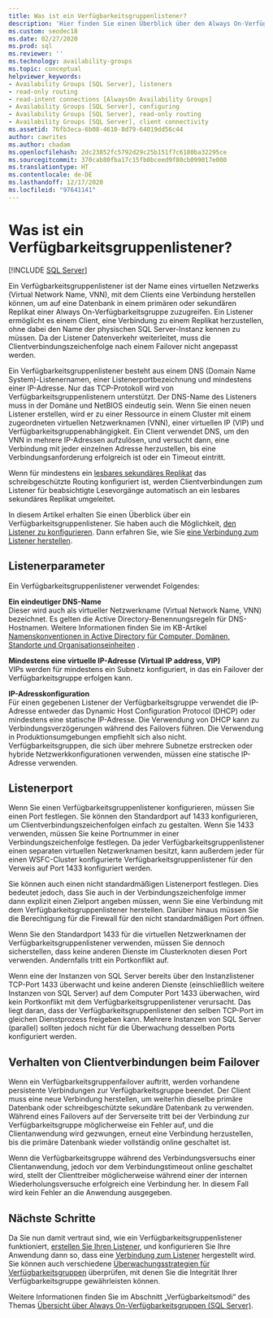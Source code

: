 ```yaml
---
title: Was ist ein Verfügbarkeitsgruppenlistener?
description: 'Hier finden Sie einen Überblick über den Always On-Verfügbarkeitsgruppenlistener und darüber, wie er Datenverkehr automatisch zu einem gewünschten Server weiterleiten kann. '
ms.custom: seodec18
ms.date: 02/27/2020
ms.prod: sql
ms.reviewer: ''
ms.technology: availability-groups
ms.topic: conceptual
helpviewer_keywords:
- Availability Groups [SQL Server], listeners
- read-only routing
- read-intent connections [AlwaysOn Availability Groups]
- Availability Groups [SQL Server], configuring
- Availability Groups [SQL Server], read-only routing
- Availability Groups [SQL Server], client connectivity
ms.assetid: 76fb3eca-6b08-4610-8d79-64019dd56c44
author: cawrites
ms.author: chadam
ms.openlocfilehash: 2dc23852fc5792d29c25b151f7c6180ba32295ce
ms.sourcegitcommit: 370cab80fba17c15fb0bceed9f80cb099017e000
ms.translationtype: HT
ms.contentlocale: de-DE
ms.lasthandoff: 12/17/2020
ms.locfileid: "97641141"
---
```

# <a name="what-is-an-availability-group-listener"></a>Was ist ein Verfügbarkeitsgruppenlistener?  
[!INCLUDE [SQL Server](../../../includes/applies-to-version/sqlserver.md)]

Ein Verfügbarkeitsgruppenlistener ist der Name eines virtuellen Netzwerks (Virtual Network Name, VNN), mit dem Clients eine Verbindung herstellen können, um auf eine Datenbank in einem primären oder sekundären Replikat einer Always On-Verfügbarkeitsgruppe zuzugreifen. Ein Listener ermöglicht es einem Client, eine Verbindung zu einem Replikat herzustellen, ohne dabei den Name der physischen SQL Server-Instanz kennen zu müssen. Da der Listener Datenverkehr weiterleitet, muss die Clientverbindungszeichenfolge nach einem Failover nicht angepasst werden. 

Ein Verfügbarkeitsgruppenlistener besteht aus einem DNS (Domain Name System)-Listenernamen, einer Listenerportbezeichnung und mindestens einer IP-Adresse. Nur das TCP-Protokoll wird von Verfügbarkeitsgruppenlistenern unterstützt.  Der DNS-Name des Listeners muss in der Domäne und NetBIOS eindeutig sein.  Wenn Sie einen neuen Listener erstellen, wird er zu einer Ressource in einem Cluster mit einem zugeordneten virtuellen Netzwerknamen (VNN), einer virtuellen IP (VIP) und Verfügbarkeitsgruppenabhängigkeit. Ein Client verwendet DNS, um den VNN in mehrere IP-Adressen aufzulösen, und versucht dann, eine Verbindung mit jeder einzelnen Adresse herzustellen, bis eine Verbindungsanforderung erfolgreich ist oder ein Timeout eintritt.  
  
Wenn für mindestens ein [lesbares sekundäres Replikat](../../../database-engine/availability-groups/windows/active-secondaries-readable-secondary-replicas-always-on-availability-groups.md) das schreibgeschützte Routing konfiguriert ist, werden Clientverbindungen zum Listener für beabsichtigte Lesevorgänge automatisch an ein lesbares sekundäres Replikat umgeleitet. 
  
In diesem Artikel erhalten Sie einen Überblick über ein Verfügbarkeitsgruppenlistener. Sie haben auch die Möglichkeit, [den Listener zu konfigurieren](create-or-configure-an-availability-group-listener-sql-server.md). Dann erfahren Sie, wie Sie [eine Verbindung zum Listener herstellen](listeners-client-connectivity-application-failover.md).
  
  
##  <a name="listener-parameters"></a><a name="AGlConfig"></a> Listenerparameter  

 Ein Verfügbarkeitsgruppenlistener verwendet Folgendes:
  
 **Ein eindeutiger DNS-Name**  
 Dieser wird auch als virtueller Netzwerkname (Virtual Network Name, VNN) bezeichnet. Es gelten die Active Directory-Benennungsregeln für DNS-Hostnamen. Weitere Informationen finden Sie im KB-Artikel [Namenskonventionen in Active Directory für Computer, Domänen, Standorte und Organisationseinheiten](https://support.microsoft.com/kb/909264) .  
  
**Mindestens eine virtuelle IP-Adresse (Virtual IP address, VIP)**  
 VIPs werden für mindestens ein Subnetz konfiguriert, in das ein Failover der Verfügbarkeitsgruppe erfolgen kann.  
  
**IP-Adresskonfiguration**  
 Für einen gegebenen Listener der Verfügbarkeitsgruppe verwendet die IP-Adresse entweder das Dynamic Host Configuration Protocol (DHCP) oder mindestens eine statische IP-Adresse. Die Verwendung von DHCP kann zu Verbindungsverzögerungen während des Failovers führen. Die Verwendung in Produktionsumgebungen empfiehlt sich also nicht. Verfügbarkeitsgruppen, die sich über mehrere Subnetze erstrecken oder hybride Netzwerkkonfigurationen verwenden, müssen eine statische IP-Adresse verwenden. 
 
  
##  <a name="listener-port"></a><a name="SelectListenerPort"></a> Listenerport 
 Wenn Sie einen Verfügbarkeitsgruppenlistener konfigurieren, müssen Sie einen Port festlegen.  Sie können den Standardport auf 1433 konfigurieren, um Clientverbindungszeichenfolgen einfach zu gestalten. Wenn Sie 1433 verwenden, müssen Sie keine Portnummer in einer Verbindungszeichenfolge festlegen. Da jeder Verfügbarkeitsgruppenlistener einen separaten virtuellen Netzwerknamen besitzt, kann außerdem jeder für einen WSFC-Cluster konfigurierte Verfügbarkeitsgruppenlistener für den Verweis auf Port 1433 konfiguriert werden.  
  
 Sie können auch einen nicht standardmäßigen Listenerport festlegen. Dies bedeutet jedoch, dass Sie auch in der Verbindungszeichenfolge immer dann explizit einen Zielport angeben müssen, wenn Sie eine Verbindung mit dem Verfügbarkeitsgruppenlistener herstellen.  Darüber hinaus müssen Sie die Berechtigung für die Firewall für den nicht standardmäßigen Port öffnen.  
  
 Wenn Sie den Standardport 1433 für die virtuellen Netzwerknamen der Verfügbarkeitsgruppenlistener verwenden, müssen Sie dennoch sicherstellen, dass keine anderen Dienste im Clusterknoten diesen Port verwenden. Andernfalls tritt ein Portkonflikt auf.  
  
 Wenn eine der Instanzen von SQL Server bereits über den Instanzlistener TCP-Port 1433 überwacht und keine anderen Dienste (einschließlich weitere Instanzen von SQL Server) auf dem Computer Port 1433 überwachen, wird kein Portkonflikt mit dem Verfügbarkeitsgruppenlistener verursacht.  Das liegt daran, dass der Verfügbarkeitsgruppenlistener den selben TCP-Port im gleichen Dienstprozess freigeben kann.  Mehrere Instanzen von SQL Server (parallel) sollten jedoch nicht für die Überwachung desselben Ports konfiguriert werden.  
  
  
##  <a name="behavior-of-client-connections-on-failover"></a><a name="CCBehaviorOnFailover"></a> Verhalten von Clientverbindungen beim Failover  

 Wenn ein Verfügbarkeitsgruppenfailover auftritt, werden vorhandene persistente Verbindungen zur Verfügbarkeitsgruppe beendet. Der Client muss eine neue Verbindung herstellen, um weiterhin dieselbe primäre Datenbank oder schreibgeschützte sekundäre Datenbank zu verwenden.  Während eines Failovers auf der Serverseite tritt bei der Verbindung zur Verfügbarkeitsgruppe möglicherweise ein Fehler auf, und die Clientanwendung wird gezwungen, erneut eine Verbindung herzustellen, bis die primäre Datenbank wieder vollständig online geschaltet ist.  
  
 Wenn die Verfügbarkeitsgruppe während des Verbindungsversuchs einer Clientanwendung, jedoch vor dem Verbindungstimeout online geschaltet wird, stellt der Clienttreiber möglicherweise während einer der internen Wiederholungsversuche erfolgreich eine Verbindung her. In diesem Fall wird kein Fehler an die Anwendung ausgegeben.  


## <a name="next-steps"></a>Nächste Schritte

Da Sie nun damit vertraut sind, wie ein Verfügbarkeitsgruppenlistener funktioniert, [erstellen Sie Ihren Listener](create-or-configure-an-availability-group-listener-sql-server.md), und konfigurieren Sie Ihre Anwendung dann so, dass eine [Verbindung zum Listener](listeners-client-connectivity-application-failover.md) hergestellt wird. Sie können auch verschiedene [Überwachungsstrategien für Verfügbarkeitsgruppen](monitoring-of-availability-groups-sql-server.md) überprüfen, mit denen Sie die Integrität Ihrer Verfügbarkeitsgruppe gewährleisten können. 

Weitere Informationen finden Sie im Abschnitt „Verfügbarkeitsmodi“ des Themas [Übersicht über Always On-Verfügbarkeitsgruppen &#40;SQL Server&#41;](../../../database-engine/availability-groups/windows/overview-of-always-on-availability-groups-sql-server.md). 
  

  
  
